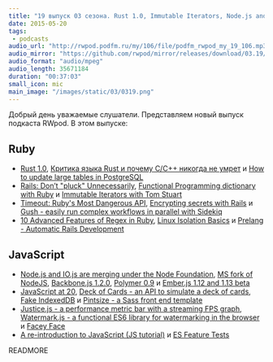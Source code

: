 ```yaml
---
title: "19 выпуск 03 сезона. Rust 1.0, Immutable Iterators, Node.js and IO.js are merging, JavaScript at 20, Justice.js и прочее"
date: 2015-05-20
tags:
 - podcasts
audio_url: "http://rwpod.podfm.ru/my/106/file/podfm_rwpod_my_19_106.mp3"
audio_mirror: "https://github.com/rwpod/mirror/releases/download/03.19/0319.mp3"
audio_format: "audio/mpeg"
audio_length: 35671184
duration: "00:37:03"
small_icon: mic
main_image: "/images/static/03/0319.png"
---
```


Добрый день уважаемые слушатели. Представляем новый выпуск подкаста RWpod. В этом выпуске:

## Ruby

 - [Rust 1.0](http://blog.rust-lang.org/2015/05/15/Rust-1.0.html), [Критика языка Rust и почему C/C++ никогда не умрет](http://eax.me/cpp-will-never-die/) и [How to update large tables in PostgreSQL](http://blog.codacy.com/2015/05/14/how-to-update-large-tables-in-postgresql/)
 - [Rails: Don’t "pluck" Unnecessarily](http://6ftdan.com/allyourdev/2015/05/13/rails-dont-pluck-unnecessarily/), [Functional Programming dictionary with Ruby](https://medium.com/@KamilLelonek/functional-programming-dictionary-with-ruby-38e39b3ddcba) и [Immutable Iterators with Tom Stuart](http://devblog.avdi.org/2015/05/14/new-rubytapas-freebie-immutable-iterators-with-tom-stuart/)
 - [Timeout: Ruby's Most Dangerous API](http://www.mikeperham.com/2015/05/08/timeout-rubys-most-dangerous-api/), [Encrypting secrets with Rails](http://cookieshq.co.uk/posts/encrypting-secrets-with-rails/) и [Gush - easily run complex workflows in parallel with Sidekiq](https://github.com/pokonski/gush)
 - [10 Advanced Features of Regex in Ruby](http://idiosyncratic-ruby.com/11-regular-extremism.html), [Linux Isolation Basics](https://blog.engineyard.com/2015/linux-containers-isolation) и [Prelang - Automatic Rails Development](https://prelang.com/)

## JavaScript

 - [Node.js and IO.js are merging under the Node Foundation](http://www.infoq.com/news/2015/05/nodejs-iojs), [MS fork of NodeJS](https://github.com/Microsoft/node), [Backbone.js 1.2.0](http://backbonejs.org/#changelog), [Polymer 0.9](https://blog.polymer-project.org/announcements/2015/05/14/0.9-release/) и [Ember.js 1.12 and 1.13 beta](http://emberjs.com/blog/2015/05/13/ember-1-12-released.html)
 - [JavaScript at 20](http://brendaneich.github.io/ModernWeb.tw-2015/#1), [Deck of Cards - an API to simulate a deck of cards](https://github.com/crobertsbmw/deckofcards), [Fake IndexedDB](https://github.com/dumbmatter/fakeIndexedDB) и [Pintsize - a Sass front end template](http://pintsize.io/)
 - [Justice.js - a performance metric bar with a streaming FPS graph](http://okor.github.io/justice/), [Watermark.js - a functional ES6 library for watermarking in the browser](http://brianium.github.io/watermarkjs/) и [Facey Face](http://gabetaubman.com/projects/faces/)
 - [A re-introduction to JavaScript (JS tutorial)](https://developer.mozilla.org/en-US/docs/Web/JavaScript/A_re-introduction_to_JavaScript) и [ES Feature Tests](https://featuretests.io/)

READMORE

